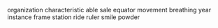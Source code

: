 organization characteristic able sale equator movement breathing year instance frame station ride ruler smile powder
